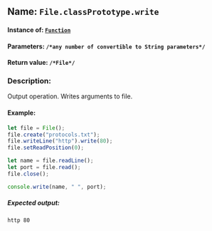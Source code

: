 ## Name: `File.classPrototype.write`

#### Instance of: [`Function`](Function.md)

#### Parameters: `/*any number of convertible to String parameters*/`

#### Return value: `/*File*/`

### Description:

Output operation. 
Writes arguments to file.

#### Example:

```js
let file = File();
file.create("protocols.txt");
file.writeLine("http").write(80);
file.setReadPosition(0);

let name = file.readLine();
let port = file.read();
file.close();

console.write(name, " ", port);
```

##### Expected output:

```
http 80
```

